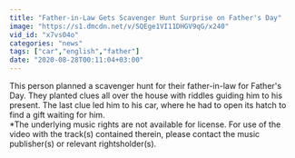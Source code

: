 ```yaml
---
title: "Father-in-Law Gets Scavenger Hunt Surprise on Father's Day"
image: "https://s1.dmcdn.net/v/SQEge1VI11DHGV9qG/x240"
vid_id: "x7vs04o"
categories: "news"
tags: ["car","english","father"]
date: "2020-08-28T00:11:04+03:00"
---
```

This person planned a scavenger hunt for their father-in-law for Father's Day. They planted clues all over the house with riddles guiding him to his present. The last clue led him to his car, where he had to open its hatch to find a gift waiting for him.  <br>*The underlying music rights are not available for license. For use of the video with the track(s) contained therein, please contact the music publisher(s) or relevant rightsholder(s).

